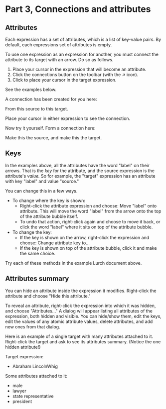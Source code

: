 
# Part 3, Connections and attributes

## Attributes

Each expression has a set of attributes, which is a list of key-value pairs.
By default, each expressions set of attributes is empty.

To use one expression as an expression for another, you must connect the
attribute to its target with an arrow.  Do so as follows.

 1. Place your cursor in the expression that will become an attribute.
 1. Click the connections button on the toolbar (with the &#x2197; icon).
 1. Click to place your cursor in the target expression.

See the examples below.

<div class='lurch-embed'><shorthand>
<p>A connection has been created for you here:</p>
<p>From this <e to='1'>source</e> to this <e n='1'>target</e>.</p>
<p>Place your cursor in either expression to see the connection.</p>
<p>Now try it yourself.  Form a connection here:</p>
<p><e>Make this the source,</e> and <e>make this the target</e>.</p>
</shorthand></div>

## Keys

In the examples above, all the attributes have the word "label" on their
arrows.  That is the *key* for the attribute, and the source expression is
the attribute's *value.*  So for example, the "target" expression has an
attribute with key "label" and value "source."

You can change this in a few ways.

 * To change where the key is shown:
    * Right-click the attribute expression and choose:
      Move "label" onto attribute.  This will move the word "label" from the
      arrow onto the top of the attribute bubble itself.
    * To undo that action, right-click again and choose to move it back, or
      click the word "label" where it sits on top of the attribute bubble.
 * To change the key:
    * If the key is shown on the arrow, right-click the expression and
      choose: Change attribute key to...
    * If the key is shown on top of the attribute bubble, click it and make
      the same choice.

Try each of these methods in the example Lurch document above.

## Attributes summary

You can hide an attribute inside the expression it modifies.  Right-click
the attribute and choose "Hide this attribute."

To reveal an attribute, right-click the expression into which it was hidden,
and choose "Attributes..."  A dialog will appear listing all attributes of
the expression, both hidden and visible.  You can hide/show them, edit the
keys, edit the values of any atomic attribute values, delete attributes, and
add new ones from that dialog.

Here is an example of a single target with many attributes attached to it.
Right-click the target and ask to see its attributes summary.  (Notice the
one hidden attribute!)

<div class='lurch-embed'><shorthand>
<p>Target expression:</p>
<ul><li><e n='1'>Abraham Lincoln<e at='party'>Whig</e></e></li></ul>
<p>Some attributes attached to it:</p>
<ul>
    <li><e at='gender' to='1'>male</e></li>
    <li><e at='occupation' to='1'>lawyer</e></li>
    <li><e at='occupation' to='1'>state representative</e></li>
    <li><e at='occupation' to='1'>president</e></li>
</ul>
</shorthand></div>

